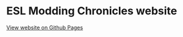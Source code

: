 # ESL Modding Chronicles website

[View website on Github Pages](https://beatskip.github.io/ESL-Modding/)
